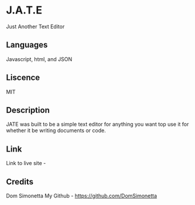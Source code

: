 # J.A.T.E 
Just Another Text Editor 

## Languages
Javascript, html, and JSON

## Liscence
MIT

## Description
JATE was built to be a simple text editor for anything you want top use it for whether it be writing documents or code.

## Link
Link to live site - 

## Credits
Dom Simonetta
My Github - https://github.com/DomSimonetta
